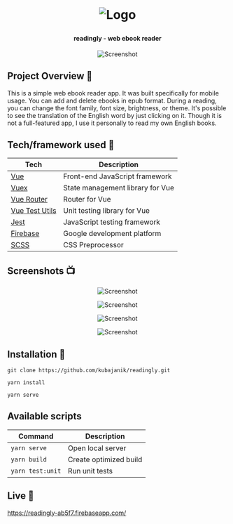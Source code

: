 <h1 align="center">

<br>

<p align="center">
<img src="https://res.cloudinary.com/djc9jias4/image/upload/v1596115592/readingly/hedjuijaepdixova2deu.png"  alt="Logo">
</p>

</h1>

<h4 align="center">readingly - web ebook reader</h4>

<p align="center">
  <a >
    <img src="https://res.cloudinary.com/djc9jias4/image/upload/v1596178207/readingly/ds2anbuxnwqrneezqmz8.jpg"
         alt="Screenshot">
  </a>
</p>

## Project Overview 🎉

This is a simple web ebook reader app. It was built specifically for mobile usage. You can add and delete ebooks in epub format. During a reading, you can change the font family, font size, brightness, or theme. It's possible to see the translation of the English word by just clicking on it. Though it is not a full-featured app, I use it personally to read my own English books.

## Tech/framework used 🔧

| Tech                                                    | Description                              |
| ------------------------------------------------------- | ---------------------------------------- |
| [Vue](https://vuejs.org/)                               | Front-end JavaScript framework           |
| [Vuex](https://vuex.vuejs.org/)                         | State management library for Vue         |
| [Vue Router](https://router.vuejs.org/)                 | Router for Vue                           |
| [Vue Test Utils](https://vue-test-utils.vuejs.org/)     | Unit testing library for Vue             |
| [Jest](https://jestjs.io/)                              | JavaScript testing framework             |
| [Firebase](https://firebase.google.com/)                | Google development platform              |
| [SCSS](https://sass-lang.com/)                          | CSS Preprocessor              |


## Screenshots 📺

<p align="center">
    <img src="https://res.cloudinary.com/djc9jias4/image/upload/v1596114140/readingly/umj1xlavnunohvhhihac.png" alt="Screenshot">
</p>

<p align="center">
    <img src="https://res.cloudinary.com/djc9jias4/image/upload/v1596114139/readingly/e4kl3noduugbizsqkxwg.png" alt="Screenshot">
</p>

<p align="center">
    <img src="https://res.cloudinary.com/djc9jias4/image/upload/v1596114138/readingly/s2x3nkjgsv99esiqo5jc.png" alt="Screenshot">
</p>

<p align="center">
    <img src="https://res.cloudinary.com/djc9jias4/image/upload/v1596114138/readingly/aqqtlmhprmvl9zn6bzma.png" alt="Screenshot">
</p>

## Installation 💾

``` shell
git clone https://github.com/kubajanik/readingly.git

yarn install

yarn serve
```

## Available scripts

| Command                   | Description                   |
| ------------------------- | ----------------------------- |
| `yarn serve`              | Open local server             |
| `yarn build`              | Create optimized build        |
| `yarn test:unit`          | Run unit tests                |


## Live 📍
https://readingly-ab5f7.firebaseapp.com/
